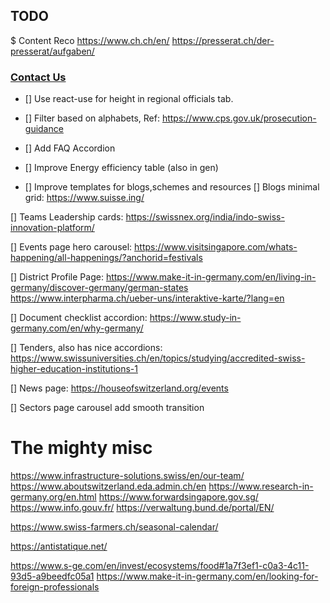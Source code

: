 ## TODO

$ Content Reco
https://www.ch.ch/en/
https://presserat.ch/der-presserat/aufgaben/

### [Contact Us](https://fametn.vercel.app/contact)

- [] Use react-use for height in regional officials tab.
- [] Filter based on alphabets, Ref: https://www.cps.gov.uk/prosecution-guidance
- [] Add FAQ Accordion

- [] Improve Energy efficiency table (also in gen)
- [] Improve templates for blogs,schemes and resources
  [] Blogs minimal grid: https://www.suisse.ing/

[] Teams Leadership cards: https://swissnex.org/india/indo-swiss-innovation-platform/

[] Events page hero carousel: https://www.visitsingapore.com/whats-happening/all-happenings/?anchorid=festivals

[] District Profile Page: https://www.make-it-in-germany.com/en/living-in-germany/discover-germany/german-states
https://www.interpharma.ch/ueber-uns/interaktive-karte/?lang=en

[] Document checklist accordion: https://www.study-in-germany.com/en/why-germany/

[] Tenders, also has nice accordions: https://www.swissuniversities.ch/en/topics/studying/accredited-swiss-higher-education-institutions-1

[] News page: https://houseofswitzerland.org/events

[] Sectors page carousel add smooth transition

# The mighty misc

https://www.infrastructure-solutions.swiss/en/our-team/
https://www.aboutswitzerland.eda.admin.ch/en
https://www.research-in-germany.org/en.html
https://www.forwardsingapore.gov.sg/
https://www.info.gouv.fr/
https://verwaltung.bund.de/portal/EN/

https://www.swiss-farmers.ch/seasonal-calendar/

https://antistatique.net/

https://www.s-ge.com/en/invest/ecosystems/food#1a7f3ef1-c0a3-4c11-93d5-a9beedfc05a1
https://www.make-it-in-germany.com/en/looking-for-foreign-professionals
